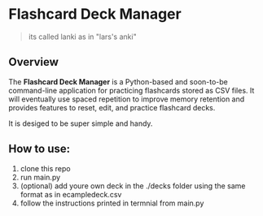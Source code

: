 # Flashcard Deck Manager
> its called lanki as in "lars's anki"


## Overview

The **Flashcard Deck Manager** is a Python-based and soon-to-be command-line application for practicing flashcards stored as CSV files. It will eventually use spaced repetition to improve memory retention and provides features to reset, edit, and practice flashcard decks.

It is desiged to be super simple and handy.

## How to use: 
1. clone this repo
2. run main.py
3. (optional) add youre own deck in the ./decks folder using the same format as in ecampledeck.csv
4. follow the instructions printed in termnial from main.py